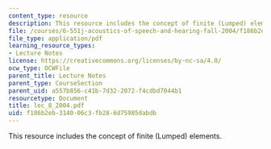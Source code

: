```yaml
---
content_type: resource
description: This resource includes the concept of finite (Lumped) elements.
file: /courses/6-551j-acoustics-of-speech-and-hearing-fall-2004/f186b2eb314006c3fb286d75985dabdb_lec_8_2004.pdf
file_type: application/pdf
learning_resource_types:
- Lecture Notes
license: https://creativecommons.org/licenses/by-nc-sa/4.0/
ocw_type: OCWFile
parent_title: Lecture Notes
parent_type: CourseSection
parent_uid: a557b856-c41b-7d32-2072-f4cdbd7044b1
resourcetype: Document
title: lec_8_2004.pdf
uid: f186b2eb-3140-06c3-fb28-6d75985dabdb
---
```

This resource includes the concept of finite (Lumped) elements.
